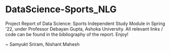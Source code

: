 # DataScience-Sports_NLG

Project Report of Data Science: Sports Independent Study Module in Spring '22, under Professor Debayan Gupta, Ashoka University.
All relevant links / code can be found in the bibliography of the report. Enjoy!

~ Samyukt Sriram, Nishant Mahesh
